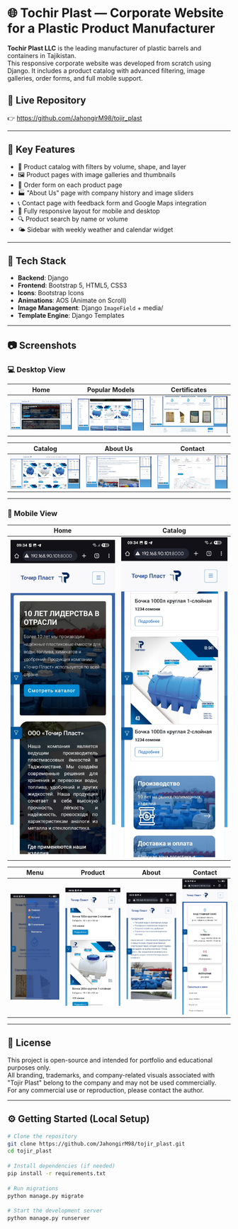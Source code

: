 # 🌐 Tochir Plast — Corporate Website for a Plastic Product Manufacturer

**Tochir Plast LLC** is the leading manufacturer of plastic barrels and containers in Tajikistan.  
This responsive corporate website was developed from scratch using Django. It includes a product catalog with advanced filtering, image galleries, order forms, and full mobile support.

## 🔗 Live Repository

👉 https://github.com/JahongirM98/tojir_plast

---

## 📌 Key Features

- 🛒 Product catalog with filters by volume, shape, and layer
- 🖼 Product pages with image galleries and thumbnails
- 📝 Order form on each product page
- 🏭 "About Us" page with company history and image sliders
- 📞 Contact page with feedback form and Google Maps integration
- 📱 Fully responsive layout for mobile and desktop
- 🔍 Product search by name or volume
- 🌤 Sidebar with weekly weather and calendar widget

---

## 🧰 Tech Stack

- **Backend**: Django
- **Frontend**: Bootstrap 5, HTML5, CSS3
- **Icons**: Bootstrap Icons
- **Animations**: AOS (Animate on Scroll)
- **Image Management**: Django `ImageField` + media/
- **Template Engine**: Django Templates

---

## 📷 Screenshots

### 💻 Desktop View

| Home | Popular Models | Certificates |
|------|----------------|--------------|
| ![](static/images/readme/home.jpg) | ![](static/images/readme/models.jpg) | ![](static/images/readme/certs.jpg) |

| Catalog | About Us | Contact |
|---------|----------|---------|
| ![](static/images/readme/catalog.jpg) | ![](static/images/readme/about.jpg) | ![](static/images/readme/contacts.jpg) |

---

### 📱 Mobile View

| Home | Catalog |
|------|---------|
| ![](static/images/readme/mob_home.jpg) | ![](static/images/readme/mob_catalog.jpg) |

| Menu | Product | About | Contact |
|------|---------|-------|---------|
| ![](static/images/readme/mob_menu.jpg) | ![](static/images/readme/mob_product.jpg) | ![](static/images/readme/mob_about.jpg) | ![](static/images/readme/mob_contacts.jpg) |


---

## 📄 License

This project is open-source and intended for portfolio and educational purposes only.  
All branding, trademarks, and company-related visuals associated with "Tojir Plast" belong to the company and may not be used commercially.  
For any commercial use or reproduction, please contact the author.

---

## ⚙️ Getting Started (Local Setup)

```bash
# Clone the repository
git clone https://github.com/JahongirM98/tojir_plast.git
cd tojir_plast

# Install dependencies (if needed)
pip install -r requirements.txt

# Run migrations
python manage.py migrate

# Start the development server
python manage.py runserver




